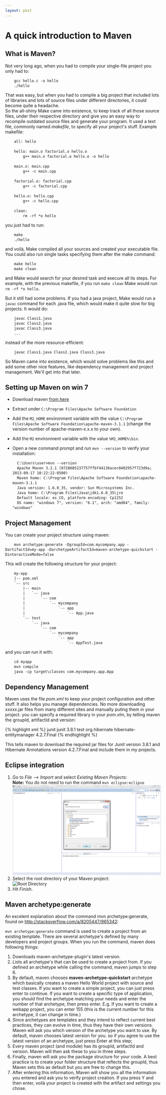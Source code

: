 ```yaml
---
layout: post
---
```


# A quick introduction to Maven

## What is Maven?
Not very long ago, when you had to compile your single-file project you only had to:

		gcc hello.c -o hello
		./hello

That was easy, but when you had to compile a big project that included lots of libraries and lots of source files under different directories, it could become quite a headache.  
So the all-shiny Make came into existence, to keep track of all those source files, under their respective directory and give you an easy way to recompile outdated source files and generate your program. It used a text file, commonly named *makefile*, to specify all your project's stuff. Example makefile:

		all: hello  

		hello: main.o factorial.o hello.o
			g++ main.o factorial.o hello.o -o hello

		main.o: main.cpp
			g++ -c main.cpp

		factorial.o: factorial.cpp
			g++ -c factorial.cpp

		hello.o: hello.cpp
			g++ -c hello.cpp

		clean:
			rm -rf *o hello

you just had to run:

		make
		./hello

and voilà, Make compiled all your sources and created your executable file. You could also run single tasks specifying them after the make command:

		make hello
		make clean

and Make would search for your desired task and execure all its steps. For example, with the previous makefile, if you run `make clean` Make would run `rm -rf *o hello`.

But it still had some problems. If you had a java project, Make would run a `javac` command for each .java file, which would make it quite slow for big projects. It would do:

		javac Class1.java
		javac Class2.java
		javac Class3.java
		...

instead of the more resource-efficient:

		javac Class1.java Class2.java Class3.java

So Maven came into existence, which would solve problems like this and add some other nice features, like dependency management and project management. We'll get into that later.

## Setting up Maven on win 7

* Download maven [from here](http://maven.apache.org/download.cgi)
* Extract under `C:\Program Files\Apache Software Foundation`
* Add the `M2_HOME` environment variable with the value `C:\Program Files\Apache Software Foundation\apache-maven-3.1.1` (change the version number of apache-maven-x.x.x to your own).
* Add the `M2` environment variable with the value `%M2_HOME%\bin`.
* Open a new command prompt and run `mvn --version` to verify your installation:

		C:\Users\user>mvn --version
		Apache Maven 3.1.1 (0728685237757ffbf44136acec0402957f723d9a; 2013-09-17 10:22:22-0500)
		Maven home: C:\Program Files\Apache Software Foundation\apache-maven-3.1.1
		Java version: 1.6.0_35, vendor: Sun Microsystems Inc.
		Java home: C:\Program Files\Java\jdk1.6.0_35\jre
		Default locale: es_CO, platform encoding: Cp1252
		OS name: "windows 7", version: "6.1", arch: "amd64", family: "windows"

## Project Management
You can create your project structure using maven:

		mvn archetype:generate -DgroupId=com.mycompany.app -DartifactId=my-app -DarchetypeArtifactId=maven-archetype-quickstart -DinteractiveMode=false

This will create the following structure for your project:

		my-app
		|-- pom.xml
		`-- src
		    |-- main
		    |   `-- java
		    |       `-- com
		    |           `-- mycompany
		    |               `-- app
		    |                   `-- App.java
		    `-- test
		        `-- java
		            `-- com
		                `-- mycompany
		                    `-- app
		                        `-- AppTest.java

and you can run it with:

		cd myapp
		mvn compile
		java -cp target\classes com.mycompany.app.App

## Dependency Management
Maven uses the file *pom.xml* to keep your project configuration and other stuff. It also helps you manage dependencies. No more downloading xxxxx.jar files from many different sites and manually puting them in your project.
you can specify a required library in your *pom.xlm*, by telling maven the groupId, artifactId and version:

{% highlight xml %}
		<dependencies>
			<dependency>
				<groupId>junit</groupId>
				<artifactId>junit</artifactId>
				<version>3.8.1</version>
				<scope>test</scope>
			</dependency>
			<dependency>
				<groupId>org.hibernate</groupId>
				<artifactId>hibernate-entitymanager</artifactId>
				<version>4.2.7.Final</version>
			</dependency>
		</dependencies>
{% endhighlight %}

This tells maven to download the required jar files for Junit version 3.8.1 and Hibernate Annotations version 4.2.7.Final and include them in my projects.

## Eclipse integration
1. Go to *File* --> *Import* and select *Existing Maven Projects*:  
	**Note:** You do not need to run the command `mvn eclipse:eclipse`  
	![Eclipse Import](/images/2014-09-08-01.png)
2. Select the root directory of your Maven project:  
	![Root Directory]({{site.url}}/images/2014-09-08-02.png)
3. Hit *Finish*.

## Maven archetype:generate
An excelent explanation about the command mvn archetype:generate, found on <http://stackoverflow.com/a/8205447/965342>:

`mvn archetype:generate` command is used to create a project from an existing template. There are several archetype's defined by many developers and project groups. When you run the command, maven does following things:
1. Downloads maven-archetype-plugin's latest version.
2. Lists all archetype's that can be used to create a project from. If you defined an archetype while calling the command, maven jumps to step 6.
3. By default, maven chooses **maven-archetype-quickstart** archetype which basically creates a maven Hello World project with source and test classes. If you want to create a simple project, you can just press enter to continue. If you want to create a specific type of application, you should find the archetype matching your needs and enter the number of that archetype, then press enter. E.g. If you want to create a webapp project, you can enter 155 (this is the current number for this archetype, it can change in time.)
4. Since archetypes are templates and they intend to reflect current best practices, they can evolve in time, thus they have their own versions. Maven will ask you which version of the archetype you want to use. By default, maven chooses latest version for you. so if you agree to use the latest version of an archetype, just press Enter at this step;
5. Every maven project (and module) has its groupId, artifactId and version. Maven will then ask these to you in three steps.
6. Finally, maven will ask you the package structure for your code. A best practice is to create your folder structure that reflects the groupId, thus Maven sets this as default but you are free to change this.
7. After entering this information, Maven will show you all the information you entered and ask you to verify project creation. If you press Y and then enter, voilà your project is created with the artifact and settings you chose.
